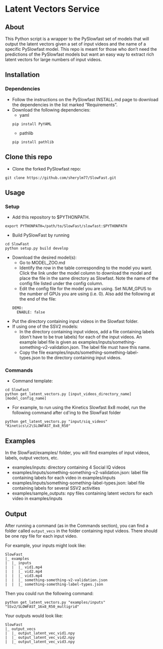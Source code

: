 # Latent Vectors Service
## About
This Python script is a wrapper to the PySlowfast set of models that will output the latent vectors given a set of input videos and the name of a specific PySlowfast model. This repo is meant for those who don’t need the predictions of the PySlowfast models but want an easy way to extract rich latent vectors for large numbers of input videos.

## Installation
### Dependencies
- Follow the instructions on the PySlowfast INSTALL.md page to download the dependencies in the list marked “Requirements”.
- Download the following dependencies:
  - yaml
  ```
  pip install PyYAML
  ```
  - pathlib
  ```
  pip install pathlib
  ```
  
## Clone this repo
- Clone the forked PySlowfast repo:
```
git clone https://github.com/sherylm77/SlowFast.git
```

## Usage

### Setup
- Add this repository to $PYTHONPATH.
```
export PYTHONPATH=/path/to/SlowFast/slowfast:$PYTHONPATH
```
- Build PySlowFast by running
```
cd SlowFast
python setup.py build develop
```
- Download the desired model(s):
  - Go to MODEL_ZOO.md
  - Identify the row in the table corresponding to the model you want. Click the link under the model column to download the model and place the file in the same directory as Slowfast. Note the name of the config file listed under the config column.
  - Edit the config file for the model you are using. Set NUM_GPUS to the number of GPUs you are using (i.e. 0). Also add the following at the end of the file:
  ```
  DEMO:
    ENABLE: false
  ```
- Put the directory containing input videos in the Slowfast folder.
- If using one of the SSV2 models:
  - In the directory containing input videos, add a file containing labels (don't have to be true labels) for each of the input videos. An example label file is given as examples/inputs/something-something-v2-validation.json. The label file must have this name.
  - Copy the file examples/inputs/something-something-label-types.json to the directory containing input videos.

### Commands
- Command template:
```
cd SlowFast
python get_latent_vectors.py [input_videos_directory_name] [model_config_name]
```
- For example, to run using the Kinetics Slowfast 8x8 model, run the following command after cd'ing to the SlowFast folder
```
python get_latent_vectors.py "input/siq_videos" "Kinetics\c2\SLOWFAST_8x8_R50"
```

## Examples
In the SlowFast/examples/ folder, you will find examples of input videos, labels, output vectors, etc.
- examples/inputs: directory containing 4 Social IQ videos
- examples/inputs/something-something-v2-validation.json: label file containing labels for each video in examples/inputs
- examples/inputs/something-something-label-types.json: label file containing labels for several SSV2 activities
- examples/sample_outputs: npy files containing latent vectors for each video in examples/inputs

## Output
After running a command (as in the Commands section), you can find a folder called ```output_vecs``` in the folder containing input videos. There should be one npy file for each input video.

For example, your inputs might look like:
```
SlowFast
|_ examples
|  |_ inputs
|  |  |_ vid1.mp4
|  |  |_ vid2.mp4
|  |  |_ vid3.mp4
|  |  |_ something-something-v2-validation.json
|  |  |_ something-something-label-types.json
```

Then you could run the following command:
```
python get_latent_vectors.py "examples/inputs" "SSv2/SLOWFAST_16x8_R50_multigrid"
```

Your outputs would look like:
```
SlowFast
|_ output_vecs
|  |_ output_latent_vec_vid1.npy
|  |_ output_latent_vec_vid2.npy
|  |_ output_latent_vec_vid3.npy
```
